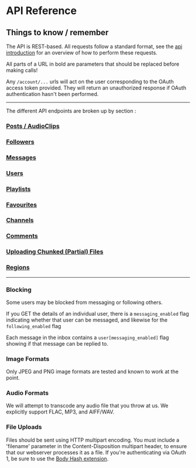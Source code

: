 # API Reference #

## Things to know / remember ##

The API is REST-based.   All requests follow a standard format, see the [api introduction](https://github.com/audioboom/api/blob/master/sections/request_formats.md) for an overview of how to perform these requests.

All parts of a URL in bold are parameters that should be replaced before making calls!

Any `/account/...` urls will act on the user corresponding to the OAuth access token provided. They will return an unauthorized response if OAuth authentication hasn't been performed.

----

The different API endpoints are broken up by section :

### [Posts / AudioClips](https://github.com/audioboom/api/blob/master/sections/audio_clips.md)
### [Followers](https://github.com/audioboom/api/blob/master/sections/followers.md)
### [Messages](https://github.com/audioboom/api/blob/master/sections/messages.md)
### [Users](https://github.com/audioboom/api/blob/master/sections/users.md)
### [Playlists](https://github.com/audioboom/api/blob/master/sections/playlists.md)
### [Favourites](https://github.com/audioboom/api/blob/master/sections/favourites.md)
### [Channels](https://github.com/audioboom/api/blob/master/sections/channels.md)
### [Comments](https://github.com/audioboom/api/blob/master/sections/comments.md)
### [Uploading Chunked (Partial) Files](https://github.com/audioboom/api/blob/master/sections/chunked_attachments.md)
### [Regions](https://github.com/audioboom/api/blob/master/sections/regions.md)

----


### Blocking ###
Some users may be blocked from messaging or following others.

If you GET the details of an individual user, there is a `messaging_enabled` flag indicating whether that user can be messaged, and likewise for the `following_enabled` flag

Each message in the inbox contains a `user[messaging_enabled]` flag showing if that message can be replied to.



### Image Formats ###
Only JPEG and PNG image formats are tested and known to work at the point.

### Audio Formats ###
We will attempt to transcode any audio file that you throw at us.  We explicitly support FLAC, MP3, and AIFF/WAV.

### File Uploads ###

Files should be sent using HTTP multipart encoding.  You must include a 'filename' parameter in the Content-Disposition multipart header, to ensure that our webserver processes it as a file.  If you're authenticating via OAuth 1, be sure to use the [Body Hash extension](https://tools.ietf.org/html/draft-eaton-oauth-bodyhash-00).
